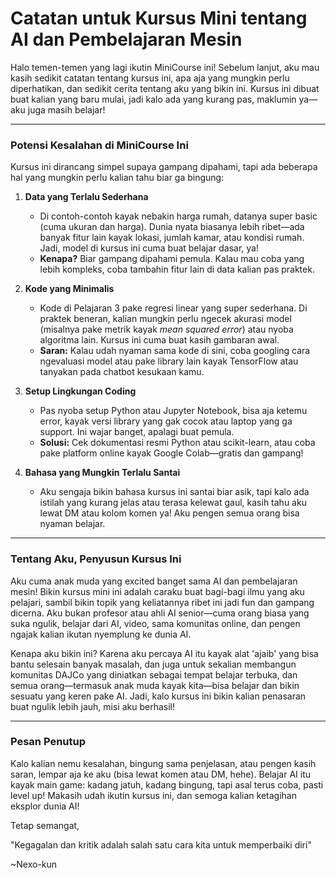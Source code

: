 # Catatan untuk Kursus Mini tentang AI dan Pembelajaran Mesin

Halo temen-temen yang lagi ikutin MiniCourse ini! Sebelum lanjut, aku mau kasih sedikit catatan tentang kursus ini, apa aja yang mungkin perlu diperhatikan, dan sedikit cerita tentang aku yang bikin ini. Kursus ini dibuat buat kalian yang baru mulai, jadi kalo ada yang kurang pas, maklumin ya—aku juga masih belajar!

---

### Potensi Kesalahan di MiniCourse Ini

Kursus ini dirancang simpel supaya gampang dipahami, tapi ada beberapa hal yang mungkin perlu kalian tahu biar ga bingung:

1. **Data yang Terlalu Sederhana**  
   - Di contoh-contoh kayak nebakin harga rumah, datanya super basic (cuma ukuran dan harga). Dunia nyata biasanya lebih ribet—ada banyak fitur lain kayak lokasi, jumlah kamar, atau kondisi rumah. Jadi, model di kursus ini cuma buat belajar dasar, ya!
   - **Kenapa?** Biar gampang dipahami pemula. Kalau mau coba yang lebih kompleks, coba tambahin fitur lain di data kalian pas praktek.

2. **Kode yang Minimalis**  
   - Kode di Pelajaran 3 pake regresi linear yang super sederhana. Di praktek beneran, kalian mungkin perlu ngecek akurasi model (misalnya pake metrik kayak *mean squared error*) atau nyoba algoritma lain. Kursus ini cuma buat kasih gambaran awal.
   - **Saran:** Kalau udah nyaman sama kode di sini, coba googling cara ngevaluasi model atau pake library lain kayak TensorFlow atau tanyakan pada chatbot kesukaan kamu.

3. **Setup Lingkungan Coding**  
   - Pas nyoba setup Python atau Jupyter Notebook, bisa aja ketemu error, kayak versi library yang gak cocok atau laptop yang ga support. Ini wajar banget, apalagi buat pemula.
   - **Solusi:** Cek dokumentasi resmi Python atau scikit-learn, atau coba pake platform online kayak Google Colab—gratis dan gampang!

4. **Bahasa yang Mungkin Terlalu Santai**  
   - Aku sengaja bikin bahasa kursus ini santai biar asik, tapi kalo ada istilah yang kurang jelas atau terasa kelewat gaul, kasih tahu aku lewat DM atau kolom komen ya! Aku pengen semua orang bisa nyaman belajar.

---

### Tentang Aku, Penyusun Kursus Ini

Aku cuma anak muda yang excited banget sama AI dan pembelajaran mesin! Bikin kursus mini ini adalah caraku buat bagi-bagi ilmu yang aku pelajari, sambil bikin topik yang keliatannya ribet ini jadi fun dan gampang dicerna. Aku bukan profesor atau ahli AI senior—cuma orang biasa yang suka ngulik, belajar dari AI, video, sama komunitas online, dan pengen ngajak kalian ikutan nyemplung ke dunia AI.

Kenapa aku bikin ini? Karena aku percaya AI itu kayak alat 'ajaib' yang bisa bantu selesain banyak masalah, dan juga untuk sekalian membangun komunitas DAJCo yang diniatkan sebagai tempat belajar terbuka, dan semua orang—termasuk anak muda kayak kita—bisa belajar dan bikin sesuatu yang keren pake AI. Jadi, kalo kursus ini bikin kalian penasaran buat ngulik lebih jauh, misi aku berhasil!

---

### Pesan Penutup

Kalo kalian nemu kesalahan, bingung sama penjelasan, atau pengen kasih saran, lempar aja ke aku (bisa lewat komen atau DM, hehe). Belajar AI itu kayak main game: kadang jatuh, kadang bingung, tapi asal terus coba, pasti level up! Makasih udah ikutin kursus ini, dan semoga kalian ketagihan eksplor dunia AI!

Tetap semangat,

"Kegagalan dan kritik adalah salah satu cara kita untuk memperbaiki diri"

~Nexo-kun